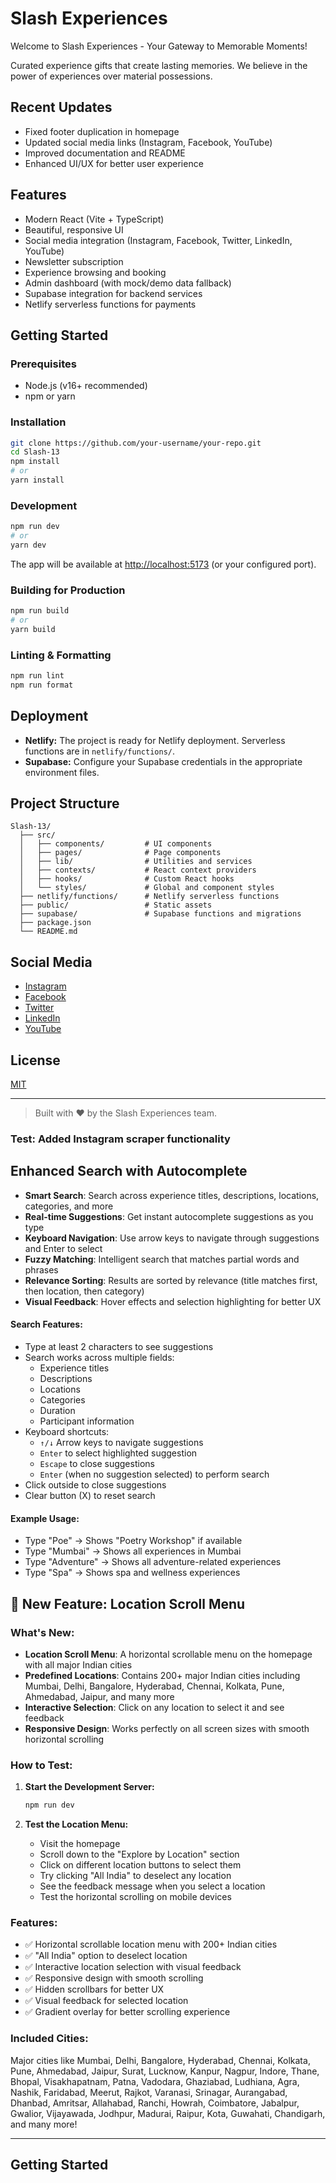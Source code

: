 # Slash Experiences

Welcome to Slash Experiences - Your Gateway to Memorable Moments!

Curated experience gifts that create lasting memories. We believe in the power of experiences over material possessions.

## Recent Updates
- Fixed footer duplication in homepage
- Updated social media links (Instagram, Facebook, YouTube)
- Improved documentation and README
- Enhanced UI/UX for better user experience

## Features

- Modern React (Vite + TypeScript)
- Beautiful, responsive UI
- Social media integration (Instagram, Facebook, Twitter, LinkedIn, YouTube)
- Newsletter subscription
- Experience browsing and booking
- Admin dashboard (with mock/demo data fallback)
- Supabase integration for backend services
- Netlify serverless functions for payments

## Getting Started

### Prerequisites

- Node.js (v16+ recommended)
- npm or yarn

### Installation

```bash
git clone https://github.com/your-username/your-repo.git
cd Slash-13
npm install
# or
yarn install
```

### Development

```bash
npm run dev
# or
yarn dev
```

The app will be available at [http://localhost:5173](http://localhost:5173) (or your configured port).

### Building for Production

```bash
npm run build
# or
yarn build
```

### Linting & Formatting

```bash
npm run lint
npm run format
```

## Deployment

- **Netlify:** The project is ready for Netlify deployment. Serverless functions are in `netlify/functions/`.
- **Supabase:** Configure your Supabase credentials in the appropriate environment files.

## Project Structure

```
Slash-13/
  ├── src/
  │   ├── components/         # UI components
  │   ├── pages/              # Page components
  │   ├── lib/                # Utilities and services
  │   ├── contexts/           # React context providers
  │   ├── hooks/              # Custom React hooks
  │   └── styles/             # Global and component styles
  ├── netlify/functions/      # Netlify serverless functions
  ├── public/                 # Static assets
  ├── supabase/               # Supabase functions and migrations
  ├── package.json
  └── README.md
```

## Social Media

- [Instagram](https://www.instagram.com/slashsocials)
- [Facebook](https://facebook.com/social_slashexp)
- [Twitter](https://x.com/social_slashexp?t=2hMgiF7n9Z-6px4AIhXhgA&s=09)
- [LinkedIn](https://www.linkedin.com/company/slash-adbc/)
- [YouTube](https://youtube.com/@social_slashexp)

## License

[MIT](LICENSE)

---

> Built with ❤️ by the Slash Experiences team.

### Test: Added Instagram scraper functionality


## Enhanced Search with Autocomplete
- **Smart Search**: Search across experience titles, descriptions, locations, categories, and more
- **Real-time Suggestions**: Get instant autocomplete suggestions as you type
- **Keyboard Navigation**: Use arrow keys to navigate through suggestions and Enter to select
- **Fuzzy Matching**: Intelligent search that matches partial words and phrases
- **Relevance Sorting**: Results are sorted by relevance (title matches first, then location, then category)
- **Visual Feedback**: Hover effects and selection highlighting for better UX

#### Search Features:
- Type at least 2 characters to see suggestions
- Search works across multiple fields:
  - Experience titles
  - Descriptions
  - Locations
  - Categories
  - Duration
  - Participant information
- Keyboard shortcuts:
  - `↑/↓` Arrow keys to navigate suggestions
  - `Enter` to select highlighted suggestion
  - `Escape` to close suggestions
  - `Enter` (when no suggestion selected) to perform search
- Click outside to close suggestions
- Clear button (X) to reset search

#### Example Usage:
- Type "Poe" → Shows "Poetry Workshop" if available
- Type "Mumbai" → Shows all experiences in Mumbai
- Type "Adventure" → Shows all adventure-related experiences
- Type "Spa" → Shows spa and wellness experiences

## 🎯 **New Feature: Location Scroll Menu**

### **What's New:**
- **Location Scroll Menu**: A horizontal scrollable menu on the homepage with all major Indian cities
- **Predefined Locations**: Contains 200+ major Indian cities including Mumbai, Delhi, Bangalore, Hyderabad, Chennai, Kolkata, Pune, Ahmedabad, Jaipur, and many more
- **Interactive Selection**: Click on any location to select it and see feedback
- **Responsive Design**: Works perfectly on all screen sizes with smooth horizontal scrolling

### **How to Test:**

1. **Start the Development Server:**
   ```bash
   npm run dev
   ```

2. **Test the Location Menu:**
   - Visit the homepage
   - Scroll down to the "Explore by Location" section
   - Click on different location buttons to select them
   - Try clicking "All India" to deselect any location
   - See the feedback message when you select a location
   - Test the horizontal scrolling on mobile devices

### **Features:**
- ✅ Horizontal scrollable location menu with 200+ Indian cities
- ✅ "All India" option to deselect location
- ✅ Interactive location selection with visual feedback
- ✅ Responsive design with smooth scrolling
- ✅ Hidden scrollbars for better UX
- ✅ Visual feedback for selected location
- ✅ Gradient overlay for better scrolling experience

### **Included Cities:**
Major cities like Mumbai, Delhi, Bangalore, Hyderabad, Chennai, Kolkata, Pune, Ahmedabad, Jaipur, Surat, Lucknow, Kanpur, Nagpur, Indore, Thane, Bhopal, Visakhapatnam, Patna, Vadodara, Ghaziabad, Ludhiana, Agra, Nashik, Faridabad, Meerut, Rajkot, Varanasi, Srinagar, Aurangabad, Dhanbad, Amritsar, Allahabad, Ranchi, Howrah, Coimbatore, Jabalpur, Gwalior, Vijayawada, Jodhpur, Madurai, Raipur, Kota, Guwahati, Chandigarh, and many more!

---

## Getting Started


